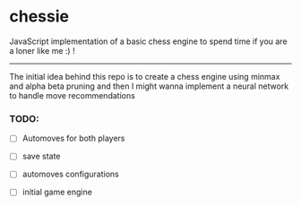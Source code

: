 # chessie

JavaScript implementation of a basic chess engine to spend time if you are a loner like me :) !


---

The initial idea behind this repo is to create a chess engine using minmax and alpha beta pruning and then I might wanna implement a neural network to handle move recommendations


### TODO:

- [ ] Automoves for both players
- [ ] save state
- [ ] automoves configurations
- [ ] initial game engine

